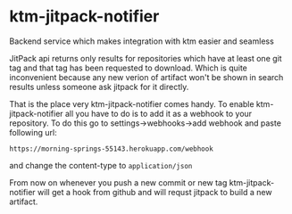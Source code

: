 # ktm-jitpack-notifier

Backend service which makes integration with ktm easier and seamless

JitPack api returns only results for repositories which have at least one git tag and that tag has been requested to download.
Which is quite inconvenient because any new verion of artifact won't be shown in search results unless someone ask jitpack for it directly.

That is the place very ktm-jitpack-notifier comes handy.
To enable ktm-jitpack-notifier all you have to do is to add it as a webhook to your repository.
To do this go to settings->webhooks->add webhook and paste following url:

`https://morning-springs-55143.herokuapp.com/webhook`

and change the content-type to `application/json`

From now on whenever you push a new commit or new tag ktm-jitpack-notifier will get a hook from github and will requst jitpack to build a new artifact.
